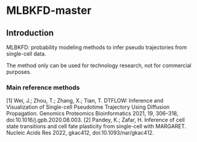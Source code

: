 # MLBKFD-master


## Introduction
MLBKFD: probability modeling methods to infer pseudo trajectories from single-cell data. 

The method only can be used for technology research, not for commercial purposes.


### Main reference methods

[1] Wei, J.; Zhou, T.; Zhang, X.; Tian, T. DTFLOW: Inference and Visualization of Single-cell Pseudotime Trajectory Using Diffusion Propagation. Genomics Proteomics Bioinformatics 2021, 19, 306–318, doi:10.1016/j.gpb.2020.08.003.
[2] Pandey, K.; Zafar, H. Inference of cell state transitions and cell fate plasticity from single-cell with MARGARET. Nucleic Acids Res 2022, gkac412, doi:10.1093/nar/gkac412.
